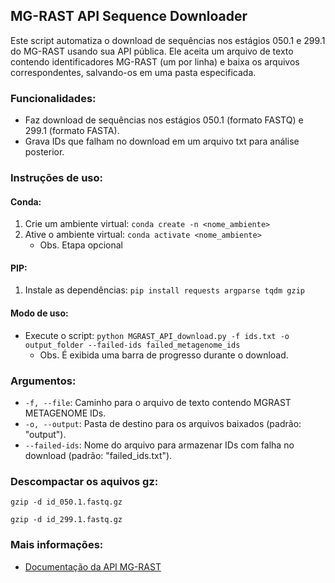 ## MG-RAST API Sequence Downloader

Este script automatiza o download de sequências nos estágios 050.1 e 299.1 do MG-RAST usando sua API pública. Ele aceita um arquivo de texto contendo identificadores MG-RAST (um por linha) e baixa os arquivos correspondentes, salvando-os em uma pasta especificada.

### Funcionalidades:
- Faz download de sequências nos estágios 050.1 (formato FASTQ) e 299.1 (formato FASTA).
- Grava IDs que falham no download em um arquivo txt para análise posterior.

### Instruções de uso:

#### Conda:
1. Crie um ambiente virtual: `conda create -n <nome_ambiente>`
2. Ative o ambiente virtual: `conda activate <nome_ambiente>`
   - Obs. Etapa opcional

#### PIP:
1. Instale as dependências: `pip install requests argparse tqdm gzip`

#### Modo de uso:
- Execute o script: `python MGRAST_API_download.py -f ids.txt -o output_folder --failed-ids failed_metagenome_ids`
   - Obs. É exibida uma barra de progresso durante o download.

### Argumentos:

- `-f, --file`: Caminho para o arquivo de texto contendo MGRAST METAGENOME IDs. 
- `-o, --output`: Pasta de destino para os arquivos baixados (padrão: "output").
- `--failed-ids`: Nome do arquivo para armazenar IDs com falha no download (padrão: "failed_ids.txt").
  
### Descompactar os aquivos gz:
 `gzip -d id_050.1.fastq.gz`

 `gzip -d id_299.1.fastq.gz`


### Mais informações:

- [Documentação da API MG-RAST](https://api.mg-rast.org/api.html#download)


